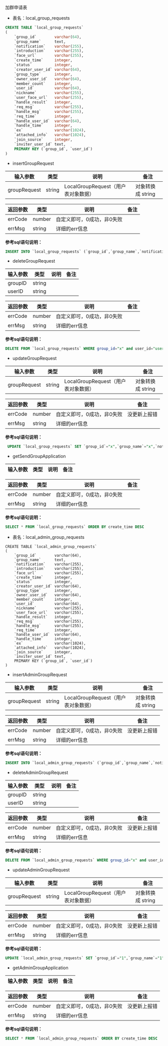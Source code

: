 加群申请表
- 表名：local_group_requests
```sql
CREATE TABLE `local_group_requests`
(
    `group_id`        varchar(64),
    `group_name`      text,
    `notification`    varchar(255),
    `introduction`    varchar(255),
    `face_url`        varchar(255),
    `create_time`     integer,
    `status`          integer,
    `creator_user_id` varchar(64),
    `group_type`      integer,
    `owner_user_id`   varchar(64),
    `member_count`    integer,
    `user_id`         varchar(64),
    `nickname`        varchar(255),
    `user_face_url`   varchar(255),
    `handle_result`   integer,
    `req_msg`         varchar(255),
    `handle_msg`      varchar(255),
    `req_time`        integer,
    `handle_user_id`  varchar(64),
    `handle_time`     integer,
    `ex`              varchar(1024),
    `attached_info`   varchar(1024),
    `join_source`     integer,
    `inviter_user_id` text,
    PRIMARY KEY (`group_id`, `user_id`)
)
```



- insertGroupRequest

| 输入参数     | 类型                                                         | 说明 |备注|
| --------- | ------------------------------------------------------------ | ----- |-----------------------|
| groupRequest     |string                                       | LocalGroupRequest（用户表对象数据） |对象转换成 string|

| 返回参数     | 类型                                                         | 说明 |备注|
| --------- | ------------------------------------------------------------ | ----- |-----------------------|
| errCode      | number                                         | 自定义即可，0成功，非0失败||
| errMsg     | string                                          | 详细的err信息 ||

**参考sql语句说明：**

```sql
INSERT INTO `local_group_requests` (`group_id`,`group_name`,`notification`,`introduction`,`face_url`,`create_time`,`status`,`creator_user_id`,`group_type`,`owner_user_id`,`member_count`,`user_id`,`nickname`,`user_face_url`,`handle_result`,`req_msg`,`handle_msg`,`req_time`,`handle_user_id`,`handle_time`,`ex`,`attached_info`,`join_source`,`inviter_user_id`) VALUES ("x","x","x","x","x",123123123,1,"x",0,"",0,"123","123","132",0,"123","213",0,"",0,"","",0,"")
```



- deleteGroupRequest

| 输入参数     | 类型                                                         | 说明 |备注|
| --------- | ------------------------------------------------------------ | ----- |-----------------------|
| groupID     |string                                       |   ||
| userID     |string                                       |   ||

| 返回参数     | 类型                                                         | 说明 |备注|
| --------- | ------------------------------------------------------------ | ----- |-----------------------|
| errCode      | number                                         | 自定义即可，0成功，非0失败||
| errMsg     | string                                          | 详细的err信息 ||

**参考sql语句说明：**
```sql
DELETE FROM `local_group_requests` WHERE group_id="x" and user_id="user"
```



- updateGroupRequest

| 输入参数     | 类型                                                         | 说明 |备注|
| --------- | ------------------------------------------------------------ | ----- |-----------------------|
| groupRequest | string | LocalGroupRequest（用户表对象数据） |对象转换成 string|

| 返回参数     | 类型                                                         | 说明 |备注|
| --------- | ------------------------------------------------------------ | ----- |-----------------------|
| errCode      | number                                         | 自定义即可，0成功，非0失败|没更新上报错|
| errMsg     | string                                          | 详细的err信息 ||

**参考sql语句说明：**
```sql
 UPDATE `local_group_requests` SET `group_id`="x",`group_name`="x",`notification`="x",`introduction`="x",`face_url`="x",`create_time`=123123123,`status`=1,`creator_user_id`="x",`group_type`=0,`owner_user_id`="",`member_count`=0,`user_id`="123",`nickname`="123",`user_face_url`="132",`handle_result`=0,`req_msg`="123",`handle_msg`="213",`req_time`=0,`handle_user_id`="",`handle_time`=0,`ex`="",`attached_info`="",`join_source`=0,`inviter_user_id`="" WHERE `group_id` = "x" AND `user_id` = "123"
```



- getSendGroupApplication

| 输入参数     | 类型                                                         | 说明 |备注|
| --------- | ------------------------------------------------------------ | ----- |-----------------------|

| 返回参数     | 类型                                                         | 说明 |备注|
| --------- | ------------------------------------------------------------ | ----- |-----------------------|
| errCode      | number                                         | 自定义即可，0成功，非0失败||
| errMsg     | string                                          | 详细的err信息 ||

**参考sql语句说明：**

```sql
SELECT * FROM `local_group_requests` ORDER BY create_time DESC
```





- 表名：local_admin_group_requests

```sqlite
CREATE TABLE `local_admin_group_requests`
(
    `group_id`        varchar(64),
    `group_name`      text,
    `notification`    varchar(255),
    `introduction`    varchar(255),
    `face_url`        varchar(255),
    `create_time`     integer,
    `status`          integer,
    `creator_user_id` varchar(64),
    `group_type`      integer,
    `owner_user_id`   varchar(64),
    `member_count`    integer,
    `user_id`         varchar(64),
    `nickname`        varchar(255),
    `user_face_url`   varchar(255),
    `handle_result`   integer,
    `req_msg`         varchar(255),
    `handle_msg`      varchar(255),
    `req_time`        integer,
    `handle_user_id`  varchar(64),
    `handle_time`     integer,
    `ex`              varchar(1024),
    `attached_info`   varchar(1024),
    `join_source`     integer,
    `inviter_user_id` text,
    PRIMARY KEY (`group_id`, `user_id`)
)
```



- insertAdminGroupRequest

| 输入参数     | 类型                                                         | 说明 |备注|
| --------- | ------------------------------------------------------------ | ----- |-----------------------|
| groupRequest | string | LocalGroupRequest（用户表对象数据） |对象转换成 string|

| 返回参数     | 类型                                                         | 说明 |备注|
| --------- | ------------------------------------------------------------ | ----- |-----------------------|
| errCode      | number                                         | 自定义即可，0成功，非0失败|没更新上报错|
| errMsg     | string                                          | 详细的err信息 ||

**参考sql语句说明：**

```sql
INSERT INTO `local_admin_group_requests` (`group_id`,`group_name`,`notification`,`introduction`,`face_url`,`create_time`,`status`,`creator_user_id`,`group_type`,`owner_user_id`,`member_count`,`user_id`,`nickname`,`user_face_url`,`handle_result`,`req_msg`,`handle_msg`,`req_time`,`handle_user_id`,`handle_time`,`ex`,`attached_info`,`join_source`,`inviter_user_id`) VALUES ("1","1","","","",0,0,"",0,"",0,"1","1","1",0,"1","1",0,"",0,"","",0,"")
```



- deleteAdminGroupRequest

| 输入参数     | 类型                                                         | 说明 |备注|
| --------- | ------------------------------------------------------------ | ----- |-----------------------|
| groupID     |string                                       |   ||
| userID     |string                                       |   ||

| 返回参数     | 类型                                                         | 说明 |备注|
| --------- | ------------------------------------------------------------ | ----- |-----------------------|
| errCode      | number                                         | 自定义即可，0成功，非0失败|没更新上报错|
| errMsg     | string                                          | 详细的err信息 ||

**参考sql语句说明：**
```sql
DELETE FROM `local_admin_group_requests` WHERE group_id="x" and user_id="user"
```



- updateAdminGroupRequest

| 输入参数     | 类型                                                         | 说明 |备注|
| --------- | ------------------------------------------------------------ | ----- |-----------------------|
| groupRequest | string | LocalGroupRequest（用户表对象数据） |对象转换成 string|

| 返回参数     | 类型                                                         | 说明 |备注|
| --------- | ------------------------------------------------------------ | ----- |-----------------------|
| errCode      | number                                         | 自定义即可，0成功，非0失败|没更新上报错|
| errMsg     | string                                          | 详细的err信息 ||

**参考sql语句说明：**
```sql
UPDATE `local_admin_group_requests` SET `group_id`="1",`group_name`="1",`notification`="",`introduction`="",`face_url`="",`create_time`=0,`status`=0,`creator_user_id`="",`group_type`=0,`owner_user_id`="",`member_count`=0,`user_id`="1",`nickname`="1",`user_face_url`="1",`handle_result`=0,`req_msg`="1",`handle_msg`="1",`req_time`=0,`handle_user_id`="",`handle_time`=0,`ex`="",`attached_info`="",`join_source`=0,`inviter_user_id`="" WHERE `group_id` = "1" AND `user_id` = "1"
```



- getAdminGroupApplication


| 输入参数     | 类型                                                         | 说明 |备注|
| --------- | ------------------------------------------------------------ | ----- |-----------------------|

| 返回参数     | 类型                                                         | 说明 |备注|
| --------- | ------------------------------------------------------------ | ----- |-----------------------|
| errCode      | number                                         | 自定义即可，0成功，非0失败|没更新上报错|
| errMsg     | string                                          | 详细的err信息 ||

**参考sql语句说明：**
```sql
SELECT * FROM `local_admin_group_requests` ORDER BY create_time DESC
```
